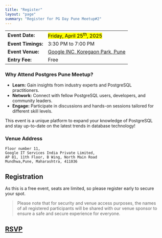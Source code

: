 ```yaml
---
title: "Register"
layout: "page"
summary: "Register for PG Day Pune Meetup#2"
---
```


|                    |                                                                              |
| ------------------ | ---------------------------------------------------------------------------- |
| **Event Date:**    | <mark>Friday, April 25<sup>th</sup>, 2025</mark>                             |
| **Event Timings:** | 3:30 PM to 7:00 PM                                                           |
| **Event Venue:**   | [Google INC, Koregaon Park, Pune](https://maps.app.goo.gl/Qbshut8zxfvBKSsv7) |
| **Entry Fee:**     | Free                                                                         |

### Why Attend Postgres Pune Meetup?

- **Learn:** Gain insights from industry experts and PostgreSQL practitioners.
- **Network:** Connect with fellow PostgreSQL users, developers, and community leaders.
- **Engage:** Participate in discussions and hands-on sessions tailored for different skill levels.

This event is a unique platform to expand your knowledge of PostgreSQL and stay up-to-date on the latest trends in database technology!

### Venue Address

```
Floor number 11,
Google IT Services India Private Limited,
AP 81, 11th Floor, B Wing, North Main Road
Mundhwa,Pune, Maharashtra, 411036 ⁠
```

## Registration

As this is a free event, seats are limited, so please register early to secure your spot.

> Please note that for security and venue access purposes, the names of all registered participants will be shared with our venue sponsor to ensure a safe and secure experience for everyone.

<h2>
    <a class="button" href="https://docs.google.com/forms/d/e/1FAIpQLSd8J466lGFnWsmKGzP77-qeqDKU-ycmaxvi3qa2bFkdIWOLsA/viewform" rel="noopener" title="RSVP" target="_blank">
    <!-- <a class="button" href="#" onclick="alert('RSVP will open on 1st April, 2025!'); return false;"> -->
    <span class="button-inner">
        RSVP
    </span>
    </a>
</h2>
